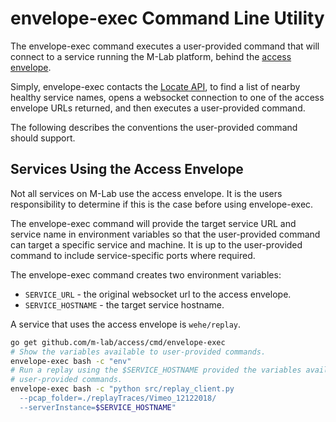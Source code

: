 # envelope-exec Command Line Utility

The envelope-exec command executes a user-provided command that will connect
to a service running the M-Lab platform, behind the [access envelope][envelope].

Simply, envelope-exec contacts the [Locate API][locate-v2], to find a list of
nearby healthy service names, opens a websocket connection to one of the
access envelope URLs returned, and then executes a user-provided command.

The following describes the conventions the user-provided command should
support.

[locate-v2]: https://github.com/m-lab/locate/blob/master/USAGE.md
[envelope]: https://github.com/m-lab/access/blob/master/cmd/envelope/README.md

## Services Using the Access Envelope

Not all services on M-Lab use the access envelope. It is the users
responsibility to determine if this is the case before using envelope-exec.

The envelope-exec command will provide the target service URL and service
name in environment variables so that the user-provided command can target a
specific service and machine. It is up to the user-provided command to
include service-specific ports where required.

The envelope-exec command creates two environment variables:

* `SERVICE_URL` - the original websocket url to the access envelope.
* `SERVICE_HOSTNAME` - the target service hostname.

A service that uses the access envelope is `wehe/replay`.

```sh
go get github.com/m-lab/access/cmd/envelope-exec
# Show the variables available to user-provided commands.
envelope-exec bash -c "env"
# Run a replay using the $SERVICE_HOSTNAME provided the variables available to
# user-provided commands.
envelope-exec bash -c "python src/replay_client.py
  --pcap_folder=./replayTraces/Vimeo_12122018/
  --serverInstance=$SERVICE_HOSTNAME"
```
